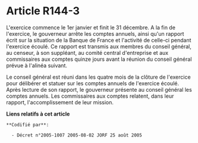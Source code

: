 # Article R144-3

L'exercice commence le 1er janvier et finit le 31 décembre. A la fin de l'exercice, le gouverneur arrête les comptes annuels,
ainsi qu'un rapport écrit sur la situation de la Banque de France et l'activité de celle-ci pendant l'exercice écoulé. Ce
rapport est transmis aux membres du conseil général, au censeur, à son suppléant, au comité central d'entreprise et aux
commissaires aux comptes quinze jours avant la réunion du conseil général prévue à l'alinéa suivant.

Le conseil général est réuni dans les quatre mois de la clôture de l'exercice pour délibérer et statuer sur les comptes
annuels de l'exercice écoulé. Après lecture de son rapport, le gouverneur présente au conseil général les comptes annuels.
Les commissaires aux comptes relatent, dans leur rapport, l'accomplissement de leur mission.

**Liens relatifs à cet article**

	**Codifié par**:

	  - Décret n°2005-1007 2005-08-02 JORF 25 août 2005
